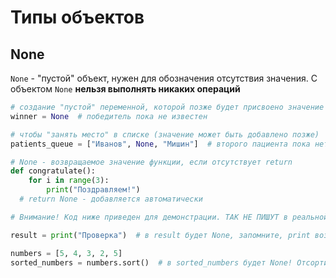# Типы объектов

## None

`None` - "пустой" объект, нужен для обозначения отсутствия значения. С объектом `None` **нельзя выполнять никаких операций**

```python
# создание "пустой" переменной, которой позже будет присвоено значение
winner = None  # победитель пока не известен

# чтобы "занять место" в списке (значение может быть добавлено позже)
patients_queue = ["Иванов", None, "Мишин"]  # второго пациента пока нет

# None - возвращаемое значение функции, если отсутствует return
def congratulate():
    for i in range(3):
        print("Поздравляем!")
  # return None - добавляется автоматически

# Внимание! Код ниже приведен для демонстрации. ТАК НЕ ПИШУТ в реальной жизни

result = print("Проверка")  # в result будет None, запомните, print возвращает None

numbers = [5, 4, 3, 2, 5]
sorted_numbers = numbers.sort()  # в sorted_numbers будет None! Отсортированный список заменит оригинальный в numbers
```


